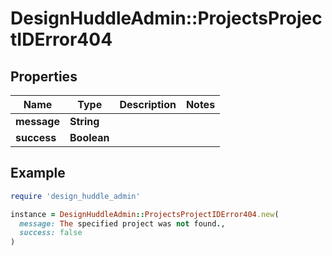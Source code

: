 # DesignHuddleAdmin::ProjectsProjectIDError404

## Properties

| Name | Type | Description | Notes |
| ---- | ---- | ----------- | ----- |
| **message** | **String** |  |  |
| **success** | **Boolean** |  |  |

## Example

```ruby
require 'design_huddle_admin'

instance = DesignHuddleAdmin::ProjectsProjectIDError404.new(
  message: The specified project was not found.,
  success: false
)
```

